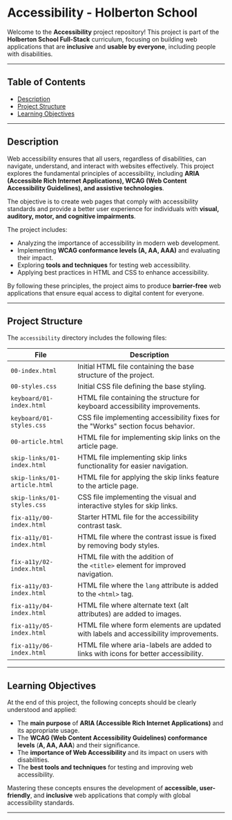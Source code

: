 # Accessibility - Holberton School  

Welcome to the **Accessibility** project repository! This project is part of the **Holberton School Full-Stack** curriculum, focusing on building web applications that are **inclusive** and **usable by everyone**, including people with disabilities.  

---  

## Table of Contents  

- [Description](#description)  
- [Project Structure](#project-structure)  
- [Learning Objectives](#learning-objectives)  

---  

## Description  

Web accessibility ensures that all users, regardless of disabilities, can navigate, understand, and interact with websites effectively. This project explores the fundamental principles of accessibility, including **ARIA (Accessible Rich Internet Applications), WCAG (Web Content Accessibility Guidelines), and assistive technologies**.  

The objective is to create web pages that comply with accessibility standards and provide a better user experience for individuals with **visual, auditory, motor, and cognitive impairments**.  

The project includes:  

- Analyzing the importance of accessibility in modern web development.  
- Implementing **WCAG conformance levels (A, AA, AAA)** and evaluating their impact.  
- Exploring **tools and techniques** for testing web accessibility.  
- Applying best practices in HTML and CSS to enhance accessibility.  

By following these principles, the project aims to produce **barrier-free** web applications that ensure equal access to digital content for everyone.  

---  

## Project Structure  

The `accessibility` directory includes the following files:  

| File                         | Description                                                                           |
| ---------------------------- | ------------------------------------------------------------------------------------- |
| `00-index.html`              | Initial HTML file containing the base structure of the project.                       |
| `00-styles.css`              | Initial CSS file defining the base styling.                                           |
| `keyboard/01-index.html`     | HTML file containing the structure for keyboard accessibility improvements.           |
| `keyboard/01-styles.css`     | CSS file implementing accessibility fixes for the "Works" section focus behavior.     |
| `00-article.html`            | HTML file for implementing skip links on the article page.                            |
| `skip-links/01-index.html`   | HTML file implementing skip links functionality for easier navigation.                |
| `skip-links/01-article.html` | HTML file for applying the skip links feature to the article page.                    |
| `skip-links/01-styles.css`   | CSS file implementing the visual and interactive styles for skip links.               |
| `fix-a11y/00-index.html`     | Starter HTML file for the accessibility contrast task.                                |
| `fix-a11y/01-index.html`     | HTML file where the contrast issue is fixed by removing body styles.                  |
| `fix-a11y/02-index.html`     | HTML file with the addition of the `<title>` element for improved navigation.         |
| `fix-a11y/03-index.html`     | HTML file where the `lang` attribute is added to the `<html>` tag.                    |
| `fix-a11y/04-index.html`     | HTML file where alternate text (alt attributes) are added to images.                  |
| `fix-a11y/05-index.html`     | HTML file where form elements are updated with labels and accessibility improvements. |
| `fix-a11y/06-index.html`     | HTML file where aria-labels are added to links with icons for better accessibility.   |


---  

## Learning Objectives  

At the end of this project, the following concepts should be clearly understood and applied:  

- The **main purpose** of **ARIA (Accessible Rich Internet Applications)** and its appropriate usage.  
- The **WCAG (Web Content Accessibility Guidelines) conformance levels** (**A, AA, AAA**) and their significance.  
- The **importance of Web Accessibility** and its impact on users with disabilities.  
- The **best tools and techniques** for testing and improving web accessibility.  

Mastering these concepts ensures the development of **accessible, user-friendly**, and **inclusive** web applications that comply with global accessibility standards.  

---  
